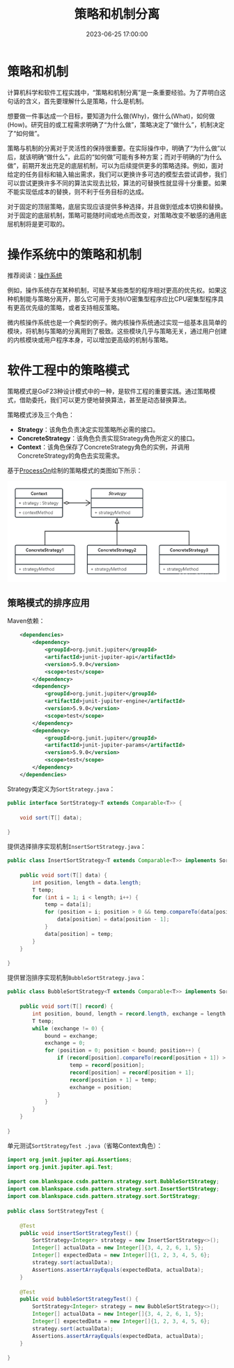﻿---
title: 策略和机制分离
date: 2023-06-25 17:00:00
description: 本文以操作系统和策略模式为例，分享策略和机制分离的思想。
tags:
- 计算机科学基础
categories:
- 计算机科学基础
---

# 策略和机制

计算机科学和软件工程实践中，“策略和机制分离”是一条重要经验。为了弄明白这句话的含义，首先要理解什么是策略，什么是机制。

想要做一件事达成一个目标，要知道为什么做(Why)，做什么(What)，如何做(How)。研究目的或工程需求明确了“为什么做”，策略决定了“做什么”，机制决定了“如何做”。

策略与机制的分离对于灵活性的保持很重要。在实际操作中，明确了“为什么做”以后，就该明确“做什么”，此后的“如何做”可能有多种方案；而对于明确的“为什么做”，前期开发出充足的底层机制，可以为后续提供更多的策略选择。例如，面对给定的任务目标和输入输出需求，我们可以更换许多可选的模型去尝试调参，我们可以尝试更换许多不同的算法实现去比较，算法的可替换性就显得十分重要。如果不能实现低成本的替换，则不利于任务目标的达成。

对于固定的顶层策略，底层实现应该提供多种选择，并且做到低成本切换和替换。对于固定的底层机制，策略可能随时间或地点而改变，对策略改变不敏感的通用底层机制将是更可取的。

# 操作系统中的策略和机制

推荐阅读：[操作系统](https://blankspace.blog.csdn.net/article/details/128744560)

例如，操作系统存在某种机制，可赋予某些类型的程序相对更高的优先权。如果这种机制能与策略分离开，那么它可用于支持I/O密集型程序应比CPU密集型程序具有更高优先级的策略，或者支持相反策略。

微内核操作系统也是一个典型的例子。微内核操作系统通过实现一组基本且简单的模块，将机制与策略的分离用到了极致。这些模块几乎与策略无关，通过用户创建的内核模块或用户程序本身，可以增加更高级的机制与策略。

# 软件工程中的策略模式

策略模式是GoF23种设计模式中的一种，是软件工程的重要实践。通过策略模式，借助委托，我们可以更方便地替换算法，甚至是动态替换算法。

策略模式涉及三个角色：
- **Strategy**：该角色负责决定实现策略所必需的接口。
- **ConcreteStrategy**：该角色负责实现Strategy角色所定义的接口。
- **Context**：该角色保存了ConcreteStrategy角色的实例，并调用ConcreteStrategy的角色去实现需求。

基于[ProcessOn](https://www.processon.com)绘制的策略模式的类图如下所示：

![](../../images/计算机科学基础/策略和机制分离/1.png)

## 策略模式的排序应用

Maven依赖：
```xml
    <dependencies>
        <dependency>
            <groupId>org.junit.jupiter</groupId>
            <artifactId>junit-jupiter-api</artifactId>
            <version>5.9.0</version>
            <scope>test</scope>
        </dependency>
        <dependency>
            <groupId>org.junit.jupiter</groupId>
            <artifactId>junit-jupiter-engine</artifactId>
            <version>5.9.0</version>
            <scope>test</scope>
        </dependency>
        <dependency>
            <groupId>org.junit.jupiter</groupId>
            <artifactId>junit-jupiter-params</artifactId>
            <version>5.9.0</version>
            <scope>test</scope>
        </dependency>
    </dependencies>
```

Strategy类定义为`SortStrategy.java`：
```java
public interface SortStrategy<T extends Comparable<T>> {

    void sort(T[] data);

}
```

提供选择排序实现机制`InsertSortStrategy.java`：
```java
public class InsertSortStrategy<T extends Comparable<T>> implements SortStrategy<T> {

    public void sort(T[] data) {
        int position, length = data.length;
        T temp;
        for (int i = 1; i < length; i++) {
            temp = data[i];
            for (position = i; position > 0 && temp.compareTo(data[position - 1]) < 0; position--) {
                data[position] = data[position - 1];
            }
            data[position] = temp;
        }
    }

}
```

提供冒泡排序实现机制`BubbleSortStrategy.java`：
```java
public class BubbleSortStrategy<T extends Comparable<T>> implements SortStrategy<T> {

    public void sort(T[] record) {
        int position, bound, length = record.length, exchange = length - 1;
        T temp;
        while (exchange != 0) {
            bound = exchange;
            exchange = 0;
            for (position = 0; position < bound; position++) {
                if (record[position].compareTo(record[position + 1]) > 0) {
                    temp = record[position];
                    record[position] = record[position + 1];
                    record[position + 1] = temp;
                    exchange = position;
                }
            }
        }
    }

}
```


单元测试`SortStrategyTest .java`（省略Context角色）：
```java
import org.junit.jupiter.api.Assertions;
import org.junit.jupiter.api.Test;

import com.blankspace.csdn.pattern.strategy.sort.BubbleSortStrategy;
import com.blankspace.csdn.pattern.strategy.sort.InsertSortStrategy;
import com.blankspace.csdn.pattern.strategy.sort.SortStrategy;

public class SortStrategyTest {

    @Test
    public void insertSortStrategyTest() {
        SortStrategy<Integer> strategy = new InsertSortStrategy<>();
        Integer[] actualData = new Integer[]{3, 4, 2, 6, 1, 5};
        Integer[] expectedData = new Integer[]{1, 2, 3, 4, 5, 6};
        strategy.sort(actualData);
        Assertions.assertArrayEquals(expectedData, actualData);
    }

    @Test
    public void bubbleSortStrategyTest() {
        SortStrategy<Integer> strategy = new BubbleSortStrategy<>();
        Integer[] actualData = new Integer[]{3, 4, 2, 6, 1, 5};
        Integer[] expectedData = new Integer[]{1, 2, 3, 4, 5, 6};
        strategy.sort(actualData);
        Assertions.assertArrayEquals(expectedData, actualData);
    }

}
```
